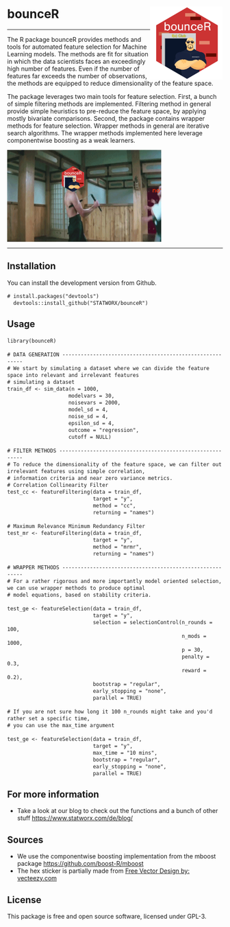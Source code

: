 # bounceR <img src="misc/figures/hex.png" width=170 align="right" />

***

The R package bounceR provides methods and tools for automated feature selection for Machine Learning models. The methods are fit for situation in which the data scientists faces an exceedingly high number of features. Even if the number of features far exceeds the number of observations, the methods are equipped to reduce dimensionality of the feature space.

The package leverages two main tools for feature selection. First, a bunch of simple filtering methods are implemented. Filtering method in general provide simple heuristics to pre-reduce the feature space, by applying mostly bivariate comparisons. Second, the package contains wrapper methods for feature selection. Wrapper methods in general are iterative search algorithms. The wrapper methods implemented here leverage componentwise boosting as a weak learners.


<img src="misc/figures/bounceR.gif" align="middle"/>


***

## Installation

You can install the development version from Github.

    # install.packages("devtools")
      devtools::install_github("STATWORX/bounceR")



## Usage

    library(bounceR)

    # DATA GENERATION ---------------------------------------------------------
    # We start by simulating a dataset where we can divide the feature space into relevant and irrelevant features
    # simulating a dataset
    train_df <- sim_data(n = 1000,
                        modelvars = 30,
                        noisevars = 2000,
                        model_sd = 4,
                        noise_sd = 4,
                        epsilon_sd = 4,
                        outcome = "regression",
                        cutoff = NULL)

    # FILTER METHODS ----------------------------------------------------------
    # To reduce the dimensionality of the feature space, we can filter out irrelevant features using simple correlation,
    # information criteria and near zero variance metrics.
    # Correlation Collinearity Filter
    test_cc <- featureFiltering(data = train_df,
                                target = "y",
                                method = "cc",
                                returning = "names")

    # Maximum Relevance Minimum Redundancy Filter
    test_mr <- featureFiltering(data = train_df,
                                target = "y",
                                method = "mrmr",
                                returning = "names")

    # WRAPPER METHODS ---------------------------------------------------------
    # For a rather rigorous and more importantly model oriented selection, we can use wrapper methods to produce optimal
    # model equations, based on stability criteria.
    
    test_ge <- featureSelection(data = train_df,
                                target = "y",
                                selection = selectionControl(n_rounds = 100,
                                                             n_mods = 1000,
                                                             p = 30,
                                                             penalty = 0.3,
                                                             reward = 0.2),
                                bootstrap = "regular",
                                early_stopping = "none",
                                parallel = TRUE)
                                
    # If you are not sure how long it 100 n_rounds might take and you'd rather set a specific time,
    # you can use the max_time argument
    
    test_ge <- featureSelection(data = train_df,
                                target = "y",
                                max_time = "10 mins",
                                bootstrap = "regular",
                                early_stopping = "none",
                                parallel = TRUE)


## For more information

- Take a look at our blog to check out the functions and a bunch of other stuff https://www.statworx.com/de/blog/

## Sources

- We use the componentwise boosting implementation from the mboost package https://github.com/boost-R/mboost
- The hex sticker is partially made from <a href="https://www.vecteezy.com">Free Vector Design by: vecteezy.com</a>

## License

This package is free and open source software, licensed under GPL-3.
